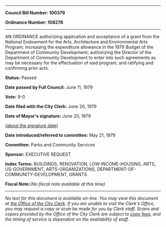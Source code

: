 

********

**Council Bill Number: 100379**
   
**Ordinance Number: 108278**
********

 AN ORDINANCE authorizing application and acceptance of a grant from the National Endowment for the Arts, Architecture and Environmental Arts Program; increasing the expenditure allowance in the 1979 Budget of the Department of Community Development; authorizing the Director of the Department of Community Development to enter into such agreements as may be necessary for the effectuation of said program; and ratifying and confirming prior acts.

**Status:** Passed
   
**Date passed by Full Council:** June 11, 1979
   
**Vote:** 9-0
   
**Date filed with the City Clerk:** June 20, 1979
   
**Date of Mayor's signature:** June 20, 1979
   
[(about the signature date)](/~public/approvaldate.htm)
   
   
   
**Date introduced/referred to committee:** May 21, 1979
   
**Committee:** Parks and Community Services
   
**Sponsor:** EXECUTIVE REQUEST
   
   
**Index Terms:** BUILDINGS, RENOVATION, LOW-INCOME-HOUSING, ARTS, US-GOVERNMENT, ARTS-ORGANIZATIONS, DEPARTMENT-OF-COMMUNITY-DEVELOPMENT, GRANTS

**Fiscal Note:**_(No fiscal note available at this time)_
********

_No text for this document is available on-line. You may view this document at [the Office of the City Clerk](http://www.seattle.gov/leg/clerk/contactUs.htm). If you are unable to visit the Clerk's Office, you may request a copy or scan be made for you by Clerk staff. Scans and copies provided by the Office of the City Clerk are subject to [copy fees](http://clerk.seattle.gov/~public/clerkfees.htm), and the timing of service is dependent on the availability of staff._

